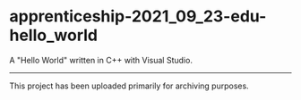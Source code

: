 # apprenticeship-2021_09_23-edu-hello_world

A "Hello World" written in C++ with Visual Studio.

---

This project has been uploaded primarily for archiving purposes.
